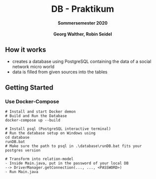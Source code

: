 <h1 align="center">
  DB - Praktikum
</h1>

<h4 align="center">Sommersemester 2020</h4>
<h4 align="center">Georg Walther, Robin Seidel</h4>

## How it works
- creates a database using PostgreSQL containing the data of a social network micro world
- data is filled from given sources into the tables

## Getting Started

### Use Docker-Compose

```
# Install and start Docker demon
# Build and Run the Database
docker-compose up --build

# Install psql (PostgreSQL interactive terminal)
# Run the database setup on Windows using
cd database
runDB.bat
# Make sure the path to psql in .\database\runDB.bat fits your postgres version

# Transform into relation-model
- Inside Main.java, put in the password of your local DB
--> DriverManager.getConnection(..., ..., <PASSWORD>)
- Run Main.java
```